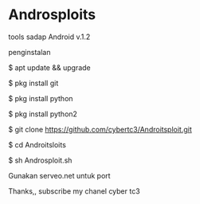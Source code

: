 # Androsploits




tools sadap Android v.1.2

penginstalan

$ apt update && upgrade

$ pkg install git

$ pkg install python

$ pkg install python2

$ git clone https://github.com/cybertc3/Androitsploit.git

$ cd Androitsloits

$ sh Androsploit.sh

Gunakan serveo.net untuk port


 Thanks,, subscribe my chanel cyber tc3
